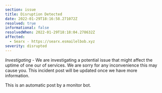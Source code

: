 ```yaml
---
section: issue
title: Disruption Detected
date: 2022-01-29T18:16:58.271072Z
resolved: true
informational: false
resolvedWhen: 2022-01-29T18:18:04.278632Z
affected:
  - Searx - https://searx.esmailelbob.xyz
severity: disrupted
---
```

*Investigating* - We are investigating a potential issue that might affect the uptime of one our of services. We are sorry for any inconvenience this may cause you. This incident post will be updated once we have more information.

This is an automatic post by a monitor bot.
        